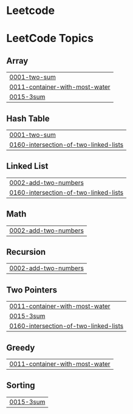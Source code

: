 # Leetcode
<!---LeetCode Topics Start-->
# LeetCode Topics
## Array
|  |
| ------- |
| [0001-two-sum](https://github.com/UMASRI-G/Leetcode/tree/master/0001-two-sum) |
| [0011-container-with-most-water](https://github.com/UMASRI-G/Leetcode/tree/master/0011-container-with-most-water) |
| [0015-3sum](https://github.com/UMASRI-G/Leetcode/tree/master/0015-3sum) |
## Hash Table
|  |
| ------- |
| [0001-two-sum](https://github.com/UMASRI-G/Leetcode/tree/master/0001-two-sum) |
| [0160-intersection-of-two-linked-lists](https://github.com/UMASRI-G/Leetcode/tree/master/0160-intersection-of-two-linked-lists) |
## Linked List
|  |
| ------- |
| [0002-add-two-numbers](https://github.com/UMASRI-G/Leetcode/tree/master/0002-add-two-numbers) |
| [0160-intersection-of-two-linked-lists](https://github.com/UMASRI-G/Leetcode/tree/master/0160-intersection-of-two-linked-lists) |
## Math
|  |
| ------- |
| [0002-add-two-numbers](https://github.com/UMASRI-G/Leetcode/tree/master/0002-add-two-numbers) |
## Recursion
|  |
| ------- |
| [0002-add-two-numbers](https://github.com/UMASRI-G/Leetcode/tree/master/0002-add-two-numbers) |
## Two Pointers
|  |
| ------- |
| [0011-container-with-most-water](https://github.com/UMASRI-G/Leetcode/tree/master/0011-container-with-most-water) |
| [0015-3sum](https://github.com/UMASRI-G/Leetcode/tree/master/0015-3sum) |
| [0160-intersection-of-two-linked-lists](https://github.com/UMASRI-G/Leetcode/tree/master/0160-intersection-of-two-linked-lists) |
## Greedy
|  |
| ------- |
| [0011-container-with-most-water](https://github.com/UMASRI-G/Leetcode/tree/master/0011-container-with-most-water) |
## Sorting
|  |
| ------- |
| [0015-3sum](https://github.com/UMASRI-G/Leetcode/tree/master/0015-3sum) |
<!---LeetCode Topics End-->